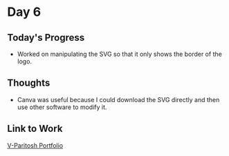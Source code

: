 # Day 6

## Today's Progress
- Worked on manipulating the SVG so that it only shows the border of the logo.

## Thoughts
- Canva was useful because I could download the SVG directly and then use other software to modify it.

## Link to Work
[V-Paritosh Portfolio](https://github.com/V-Paritosh/V-Paritosh.github.io)